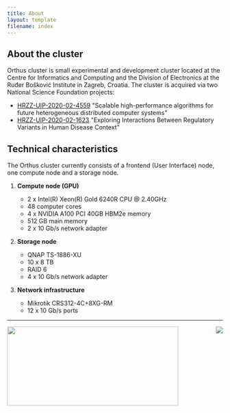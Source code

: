 ```yaml
---
title: About
layout: template
filename: index
---
```


## About the cluster 
Orthus cluster is small experimental and development cluster located at the Centre for Informatics and Computing and the Division of Electronics at the Ruđer Bošković Institute in Zagreb, Croatia.
The cluster is acquired via two National Science Foundation projects:

- [HRZZ-UIP-2020-02-4559](https://www.irb.hr/eng/Scientific-Support-Centres/Centre-for-Informatics-and-Computing/Projects/HRZZ/Scalable-high-performance-algorithms-for-future-heterogeneous-distributed-computer-systems) "Scalable high-performance algorithms for future heterogeneous distributed computer systems"
- [HRZZ-UIP-2020-02-1623](https://www.irb.hr/eng/Divisions/Division-of-Electronics/Laboratory-for-Machine-Learning-and-Knowledge-Representation/Projects/Exploring-Interactions-Between-Regulatory-Variants-in-Human-Disease-Context) "Exploring Interactions Between Regulatory Variants in Human Disease Context"


## Technical characteristics

The Orthus cluster currently consists of a frontend (User Interface) node, one compute node and a storage node.

1. **Compute node (GPU)**

    - 2 x Intel(R) Xeon(R) Gold 6240R CPU @ 2.40GHz
    - 48 computer cores
    - 4 x NVIDIA A100 PCI 40GB HBM2e memory
    - 512 GB main memory
    - 2 x 10 Gb/s network adapter
    
2. **Storage node**

    - QNAP TS-1886-XU
    - 10 x 8 TB
    - RAID 6
    - 4 x 10 Gb/s network adapter

3. **Network infrastructure**

    - Mikrotik CRS312-4C+8XG-RM
    - 12 x 10 Gb/s ports

---
<!--![Alt text](https://mojoblak.irb.hr/s/gifFHzfM9gwNxx9/download/HRZZ-eng.jpg)-->
<img align="left" width="400" height="185" src="https://mojoblak.irb.hr/s/gifFHzfM9gwNxx9/download/HRZZ-eng.jpg">
<img align="right" style="width=50%" src="https://mojoblak.irb.hr/s/9CPc6HojToCyxet/download/IRB-logo.jpg">